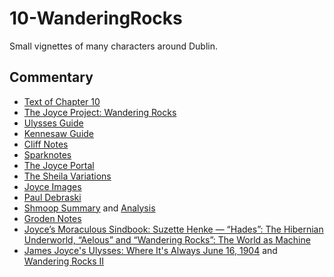 # 10-WanderingRocks

Small vignettes of many characters around Dublin.

## Commentary

- [Text of Chapter 10](http://www.online-literature.com/james_joyce/ulysses/10/)
- [The Joyce Project: Wandering Rocks](http://m.joyceproject.com/chapters/wrocks.html)
- [Ulysses Guide](http://www.ulyssesguide.com/10-wandering-rocks)
- [Kennesaw Guide](http://web.archive.org/web/20120515105005/http://ksumail.kennesaw.edu:80/~mglosup/ulysses/rocks.htm)
- [Cliff Notes](http://www.cliffsnotes.com/literature/u/ulysses/summary-and-analysis/chapter-10)
- [Sparknotes](http://www.sparknotes.com/lit/ulysses/section10.rhtml)
- [The Joyce Portal](http://web.archive.org/web/20130409060521/http://www.robotwisdom.com/jaj/ulysses/index.html#wrocks)
- [The Sheila Variations](http://www.sheilaomalley.com/?p=7585)
- [Joyce Images](http://www.joyceimages.com/chapter/10/)
- [Paul Debraski](https://ijustreadaboutthat.wordpress.com/2010/08/02/james-joyce%E2%80%93week-4-ulysses-1922/)
- [Shmoop Summary](https://www.shmoop.com/ulysses-joyce/episode-10-the-wandering-rocks-summary.html) and [Analysis](https://www.shmoop.com/ulysses-joyce/the-wandering-rocks-analysis-summary.html)
- [Groden Notes](http://www.michaelgroden.com/notes/open10.html)
- [Joyce’s Moraculous Sindbook: Suzette Henke — “Hades”: The Hibernian Underworld, “Aelous” and “Wandering Rocks”: The World as Machine](https://ohiostatepress.org/books/Complete%20PDFs/Henke%20Joyces/07.pdf)
- [James Joyce's Ulysses: Where It's Always June 16, 1904](http://loki.stockton.edu/~kinsellt/projects/ulysses/storyReader$27.html) and [Wandering Rocks II](http://loki.stockton.edu/~kinsellt/projects/ulysses/storyReader$28.html)
